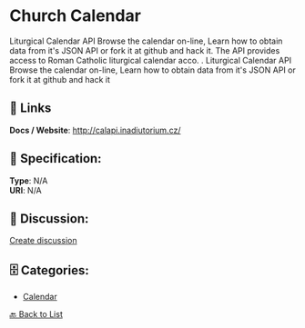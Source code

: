 # Church Calendar


Liturgical Calendar API Browse the calendar on-line, Learn how to obtain data from it's JSON API or fork it at github and hack it. The API provides access to Roman Catholic liturgical calendar acco. .  Liturgical Calendar API Browse the calendar on-line, Learn how to obtain data from it's JSON API or fork it at github and hack it

##  🔗 Links
**Docs / Website**: http://calapi.inadiutorium.cz/

## 🧬 Specification:
**Type**: N/A  
**URI**: N/A

## 💬 Discussion:
[Create discussion](https://github.com/apis-list/apis-list/discussions/new)

## 🗄️ Categories:
- [Calendar](https://github.com/apis-list/apis-list#calendar)




[🔙 Back to List](https://github.com/apis-list/apis-list)
